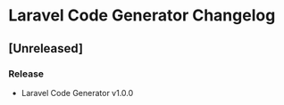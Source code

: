 <!-- Keep a Changelog guide -> https://keepachangelog.com -->

# Laravel Code Generator Changelog

## [Unreleased]
### Release
- Laravel Code Generator v1.0.0
